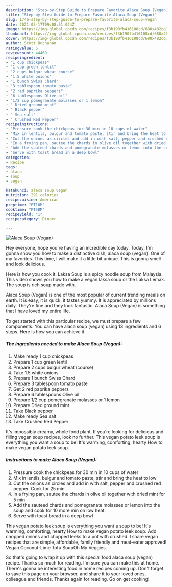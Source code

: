 ```yaml
---
description: "Step-by-Step Guide to Prepare Favorite Alaca Soup (Vegan)"
title: "Step-by-Step Guide to Prepare Favorite Alaca Soup (Vegan)"
slug: 1746-step-by-step-guide-to-prepare-favorite-alaca-soup-vegan
date: 2021-03-17T09:08:51.024Z
image: https://img-global.cpcdn.com/recipes/f3b190fb416108cd/680x482cq70/alaca-soup-vegan-recipe-main-photo.jpg
thumbnail: https://img-global.cpcdn.com/recipes/f3b190fb416108cd/680x482cq70/alaca-soup-vegan-recipe-main-photo.jpg
cover: https://img-global.cpcdn.com/recipes/f3b190fb416108cd/680x482cq70/alaca-soup-vegan-recipe-main-photo.jpg
author: Scott Buchanan
ratingvalue: 5
reviewcount: 44469
recipeingredient:
- "1 cup chickpeas"
- "1 cup green lentil"
- "2 cups bulgur wheat course"
- "1.5 white onions"
- "1 bunch Swiss Chard"
- "3 tablespoon tomato paste"
- "2 red paprika peppers"
- "6 tablespoons Olive oil"
- "1/2 cup pomegranate molasses or 1 lemon"
- " Dried ground mint"
- " Black pepper"
- " Sea salt"
- " Crushed Red Pepper"
recipeinstructions:
- "Pressure cook the chickpeas for 30 min in 10 cups of water"
- "Mix in lentils, bulgur and tomato paste, stir and bring the heat to low"
- "Cut the onions as circles and add in with salt, pepper and crushed red pepper. Cook for 25 min."
- "In a frying pan, sautee the chards in olive oil together with dried mint for 5 min"
- "Add the sauteed chards and pomegranate molasses or lemon into the soup and cook for 10 more min on low heat."
- "Serve with toast bread in a deep bowl"
categories:
- Recipe
tags:
- alaca
- soup
- vegan

katakunci: alaca soup vegan 
nutrition: 291 calories
recipecuisine: American
preptime: "PT10M"
cooktime: "PT58M"
recipeyield: "1"
recipecategory: Dinner

---
```



![Alaca Soup (Vegan)](https://img-global.cpcdn.com/recipes/f3b190fb416108cd/680x482cq70/alaca-soup-vegan-recipe-main-photo.jpg)

Hey everyone, hope you're having an incredible day today. Today, I'm gonna show you how to make a distinctive dish, alaca soup (vegan). One of my favorites. This time, I will make it a little bit unique. This is gonna smell and look delicious.

Here is how you cook it. Laksa Soup is a spicy noodle soup from Malaysia. This video shows you how to make a vegan laksa soup or the Laksa Lemak. The soup is rich soup made with.

Alaca Soup (Vegan) is one of the most popular of current trending meals on earth. It is easy, it is quick, it tastes yummy. It is appreciated by millions daily. They're fine and they look fantastic. Alaca Soup (Vegan) is something that I have loved my entire life.


To get started with this particular recipe, we must prepare a few components. You can have alaca soup (vegan) using 13 ingredients and 6 steps. Here is how you can achieve it.

<!--inarticleads1-->

##### The ingredients needed to make Alaca Soup (Vegan):

1. Make ready 1 cup chickpeas
1. Prepare 1 cup green lentil
1. Prepare 2 cups bulgur wheat (course)
1. Take 1.5 white onions
1. Prepare 1 bunch Swiss Chard
1. Prepare 3 tablespoon tomato paste
1. Get 2 red paprika peppers
1. Prepare 6 tablespoons Olive oil
1. Prepare 1/2 cup pomegranate molasses or 1 lemon
1. Prepare  Dried ground mint
1. Take  Black pepper
1. Make ready  Sea salt
1. Take  Crushed Red Pepper


It&#39;s impossibly creamy, whole food plant. If you&#39;re looking for delicious and filling vegan soup recipes, look no further. This vegan potato leek soup is everything you want a soup to be! It&#39;s warming, comforting, hearty How to make vegan potato leek soup. 

<!--inarticleads2-->

##### Instructions to make Alaca Soup (Vegan):

1. Pressure cook the chickpeas for 30 min in 10 cups of water
1. Mix in lentils, bulgur and tomato paste, stir and bring the heat to low
1. Cut the onions as circles and add in with salt, pepper and crushed red pepper. Cook for 25 min.
1. In a frying pan, sautee the chards in olive oil together with dried mint for 5 min
1. Add the sauteed chards and pomegranate molasses or lemon into the soup and cook for 10 more min on low heat.
1. Serve with toast bread in a deep bowl


This vegan potato leek soup is everything you want a soup to be! It&#39;s warming, comforting, hearty How to make vegan potato leek soup. Add chopped onions and chopped leeks to a pot with crushed. I share vegan recipes that are simple, affordable, family friendly and meat-eater approved! Vegan Coconut-Lime Tofu SoupOh My Veggies. 

So that's going to wrap it up with this special food alaca soup (vegan) recipe. Thanks so much for reading. I'm sure you can make this at home. There's gonna be interesting food in home recipes coming up. Don't forget to save this page on your browser, and share it to your loved ones, colleague and friends. Thanks again for reading. Go on get cooking!
